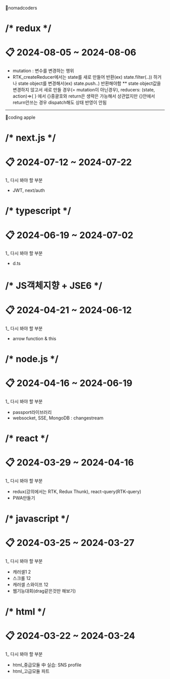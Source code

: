 
📁nomadcoders

/* redux */
======================================================================
📋 2024-08-05 ~ 2024-08-06
======================================================================
- mutation : 변수를 변경하는 행위
- RTK_createReducer에서는 state를 새로 만들어 반환(ex) state.filter(..)) 하거나 state object를 변경해서(ex) state.push..) 반환해야함
   ** state object값을 변경하지 않고서
   새로 만들 경우(= mutation이 아닌경우),
   reducers: (state, action)=>{  } 에서   {}중괄호와 return은 생략은 가능해서 상관없지만
   {}안에서 return안쓰는 경우 dispatch해도 상태 반영이 안됨

----------------------
📁coding apple

/* next.js */ 
======================================================================
📋 2024-07-12 ~ 2024-07-22
======================================================================
1_ 다시 봐야 할 부분   
<ul>
 <li>JWT, next/auth</li>
</ul>

/* typescript */ 
======================================================================
📋 2024-06-19 ~ 2024-07-02
======================================================================
1_ 다시 봐야 할 부분   
<ul>
 <li>d.ts</li>
</ul>

/* JS객체지향 + JSE6 */ 
======================================================================
📋 2024-04-21 ~ 2024-06-12
======================================================================
1_ 다시 봐야 할 부분   
<ul>
 <li>arrow function & this</li>
</ul>

/* node.js */ 
======================================================================
📋 2024-04-16 ~ 2024-06-19
======================================================================
1_ 다시 봐야 할 부분 
<ul>
 <li>passport라이브러리</li>
 <li>websocket, SSE, MongoDB : changestream</li>
</ul>

/* react */ 
======================================================================
📋 2024-03-29 ~ 2024-04-16
======================================================================
1_ 다시 봐야 할 부분 
<ul>
 <li>redux(강의에서는 RTK, Redux Thunk), react-query(RTK-query)</li>
 <li>PWA만들기</li>
</ul>
 
/* javascript */ 
======================================================================
📋 2024-03-25 ~ 2024-03-27
======================================================================
1_ 다시 봐야 할 부분 

<ul>
 <li>캐러셀1 2</li>
 <li>스크롤 12</li>
 <li>캐러셀 스와이프 12</li>
 <li>웹기능대회(drag같은것만 해보기)</li>
</ul>
 
/* html */ 
======================================================================
📋 2024-03-22 ~ 2024-03-24
======================================================================
1_ 다시 봐야 할 부분 

<ul>
 <li>html_중급모듈 中 실습: SNS profile</li>
 <li>html_고급모듈 파트</li>
</ul>

